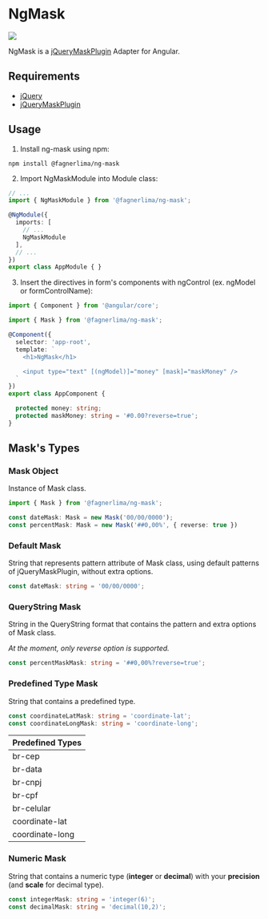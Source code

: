 # NgMask

[![](https://img.shields.io/badge/npm-v2.1.0--beta.1-brightgreen.svg)](https://www.npmjs.com/package/@fagnerlima/ng-mask)

NgMask is a [jQueryMaskPlugin](https://github.com/igorescobar/jQuery-Mask-Plugin) Adapter for Angular.

## Requirements

* [jQuery](https://www.npmjs.com/package/jquery)
* [jQueryMaskPlugin](https://www.npmjs.com/package/jquery-mask-plugin)

## Usage

1. Install ng-mask using npm:

```
npm install @fagnerlima/ng-mask
```

2. Import NgMaskModule into Module class:

```typescript
// ...
import { NgMaskModule } from '@fagnerlima/ng-mask';

@NgModule({
  imports: [
    // ...
    NgMaskModule
  ],
  // ...
})
export class AppModule { }
```

3. Insert the directives in form's components with ngControl (ex. ngModel or formControlName):

```typescript
import { Component } from '@angular/core';

import { Mask } from '@fagnerlima/ng-mask';

@Component({
  selector: 'app-root',
  template: `
    <h1>NgMask</h1>

    <input type="text" [(ngModel)]="money" [mask]="maskMoney" />
  `
})
export class AppComponent {

  protected money: string;
  protected maskMoney: string = '#0.00?reverse=true';
}
```

## Mask's Types

### Mask Object

Instance of Mask class.

```typescript
import { Mask } from '@fagnerlima/ng-mask';

const dateMask: Mask = new Mask('00/00/0000');
const percentMask: Mask = new Mask('##0,00%', { reverse: true })
```

### Default Mask

String that represents pattern attribute of Mask class, using default patterns of jQueryMaskPlugin, without extra options.

```typescript
const dateMask: string = '00/00/0000';
```

### QueryString Mask

String in the QueryString format that contains the pattern and extra options of Mask class.

*At the moment, only reverse option is supported.*

```typescript
const percentMaskMask: string = '##0,00%?reverse=true';
```

### Predefined Type Mask

String that contains a predefined type.

```typescript
const coordinateLatMask: string = 'coordinate-lat';
const coordinateLongMask: string = 'coordinate-long';
```

| Predefined Types |
|------------------|
| br-cep           |
| br-data          |
| br-cnpj          |
| br-cpf           |
| br-celular       |
| coordinate-lat   |
| coordinate-long  |

### Numeric Mask

String that contains a numeric type (**integer** or **decimal**) with your **precision** (and **scale** for decimal type).

```typescript
const integerMask: string = 'integer(6)';
const decimalMask: string = 'decimal(10,2)';
```
